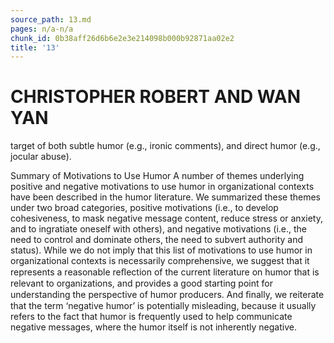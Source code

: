 ```yaml
---
source_path: 13.md
pages: n/a-n/a
chunk_id: 0b38aff26d6b6e2e3e214098b000b92871aa02e2
title: '13'
---
```

# CHRISTOPHER ROBERT AND WAN YAN

target of both subtle humor (e.g., ironic comments), and direct humor (e.g., jocular abuse).

Summary of Motivations to Use Humor A number of themes underlying positive and negative motivations to use humor in organizational contexts have been described in the humor literature. We summarized these themes under two broad categories, positive motivations (i.e., to develop cohesiveness, to mask negative message content, reduce stress or anxiety, and to ingratiate oneself with others), and negative motivations (i.e., the need to control and dominate others, the need to subvert authority and status). While we do not imply that this list of motivations to use humor in organizational contexts is necessarily comprehensive, we suggest that it represents a reasonable reﬂection of the current literature on humor that is relevant to organizations, and provides a good starting point for understanding the perspective of humor producers. And ﬁnally, we reiterate that the term ‘negative humor’ is potentially misleading, because it usually refers to the fact that humor is frequently used to help communicate negative messages, where the humor itself is not inherently negative.
